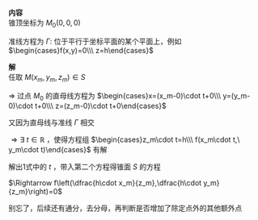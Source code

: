**内容**  
锥顶坐标为 $M_0(0,0,0)$  
  
准线方程为 $\Gamma:$ 位于平行于坐标平面的某个平面上，例如 $\begin{cases}f(x,y)=0\\\ z=h\end{cases}$  
  
**解**  
任取 $M(x_m,y_m,z_m)\in S$  
  
$\Rightarrow$ 过点 $M_0$ 的直母线方程为 $\begin{cases}x=(x_m-0)\cdot t+0\\\ y=(y_m-0)\cdot t+0\\\ z=(z_m-0)\cdot t+0\end{cases}$  
  
又因为直母线与准线 $\Gamma$ 相交  
  
$\Rightarrow\exists\ t\in\mathbb R$ ，使得方程组 $\begin{cases}z_m\cdot t=h\\\ f(x_m\cdot t,\ y_m\cdot t)\end{cases}$ 有解  
  
解出1式中的 $t$ ，带入第二个方程得锥面 $S$ 的方程  
  
$\Rightarrow f\left(\dfrac{h\cdot x_m}{z_m},\dfrac{h\cdot y_m}{z_m}\right)=0$  
  
别忘了，后续还有通分，去分母，再判断是否增加了除定点外的其他额外点  
